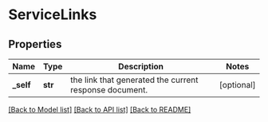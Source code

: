 # ServiceLinks

## Properties
Name | Type | Description | Notes
------------ | ------------- | ------------- | -------------
**_self** | **str** | the link that generated the current response document. | [optional] 

[[Back to Model list]](../README.md#documentation-for-models) [[Back to API list]](../README.md#documentation-for-api-endpoints) [[Back to README]](../README.md)


